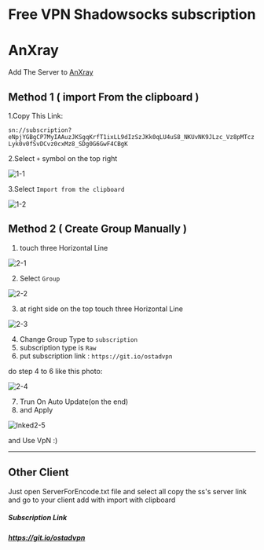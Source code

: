 # Free VPN Shadowsocks subscription

# AnXray
Add The Server to [AnXray](https://github.com/XTLS/AnXray) 
## Method 1 ( import From the clipboard )

1.Copy This Link:

`sn://subscription?eNpjYGBgCP7MyIAAuzJKSgqKrfT1ixLL9dIzSzJKk0qLU4uS8_NKUvNK9JLzc_Vz8pMTczLyk0v0fSvDCvz0cxMz8_SDg0G6GwF4CBgK`

2.Select `+` symbol on the top right

![1-1](https://user-images.githubusercontent.com/72578456/138140477-d85830ac-f30a-4774-b3e3-7dceb08f8445.jpg)

3.Select `Import from the clipboard `

![1-2](https://user-images.githubusercontent.com/72578456/138140493-f03b883e-5d05-46bc-a7f8-049f6df94d10.jpg)

## Method 2 ( Create Group Manually )
1. touch three Horizontal Line

![2-1](https://user-images.githubusercontent.com/72578456/138139602-9332a6f9-69e2-4115-8f56-936f56ed2082.jpg)

2. Select `Group`

![2-2](https://user-images.githubusercontent.com/72578456/138139869-a41a4955-9b91-4ae5-bb79-486d0d3e050e.jpg)


3. at right side on the top touch three Horizontal Line

![2-3](https://user-images.githubusercontent.com/72578456/138139664-56a230e0-b87e-4d58-b3ab-87bb162ffbd9.jpg)

4. Change Group Type to `subscription`
5. subscription type is `Raw` 
6. put subscription link : `https://git.io/ostadvpn`

do step 4 to 6 like this photo:

![2-4](https://user-images.githubusercontent.com/72578456/138139998-e57a2a4e-b783-4d36-a1f8-0e992c5800d3.jpg)

7. Trun On Auto Update(on the end)
8. and Apply

![Inked2-5](https://user-images.githubusercontent.com/72578456/138140377-09a0bb34-70ef-40f5-ae59-4ecd6bba90d2.jpg)


and Use VpN :)

---
## Other Client 

Just open ServerForEncode.txt file and select all copy the ss's server link and go to your client add with import with clipboard

##### Subscription Link
##### https://git.io/ostadvpn
